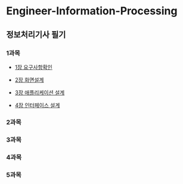 # Engineer-Information-Processing

## 정보처리기사 필기


### 1과목

* [1장 요구사항확인](./정보처리기사필기/1과목/1장%20요구사항확인)

* [2장 화면설계](./정보처리기사필기/1과목/2장%20화면설계)

* [3장 애플리케이션 설계](./정보처리기사필기/1과목/3장%20애플리케이션%20설계)

* [4장 인터페이스 설계](./정보처리기사필기/1과목/4장%20인터페이스%20설계)

### 2과목

### 3과목

### 4과목

### 5과목

